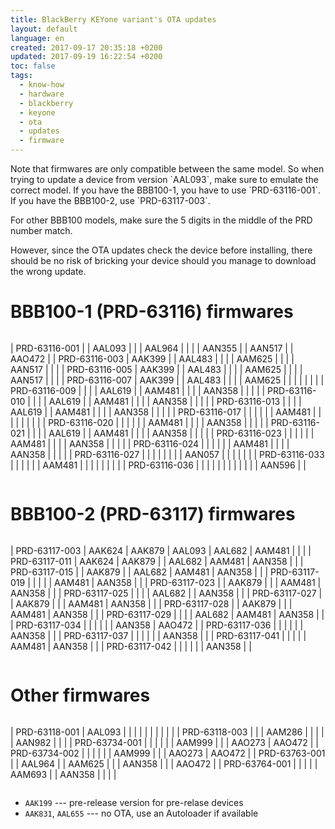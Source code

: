 ```yaml
---
title: BlackBerry KEYone variant's OTA updates
layout: default
language: en
created: 2017-09-17 20:35:18 +0200
updated: 2017-09-19 16:22:54 +0200
toc: false
tags:
  - know-how
  - hardware
  - blackberry
  - keyone
  - ota
  - updates
  - firmware
---
```

<p><div class="noteimportant" markdown="1">
Note that firmwares are only compatible between the same model. So when trying to update a device
from version `AAL093`, make sure to emulate the correct model. If you have the BBB100-1, you have
to use `PRD-63116-001`. If you have the BBB100-2, use `PRD-63117-003`.

For other BBB100 models, make sure the 5 digits in the middle of the PRD number match.

However, since the OTA updates check the device before installing, there should be no risk of
bricking your device should you manage to download the wrong update.
</div></p>


BBB100-1 (PRD-63116) firmwares
==============================

<div style="overflow-x: scroll;" markdown="1">

| PRD-63116-001 |        | AAL093 |        |        | AAL964 |        |        |        | AAN355 |        | AAN517 |        | AAO472 |
| PRD-63116-003 | AAK399 |        | AAL483 |        |        |        | AAM625 |        |        |        | AAN517 |        |        |
| PRD-63116-005 | AAK399 |        | AAL483 |        |        |        | AAM625 |        |        |        | AAN517 |        |        |
| PRD-63116-007 | AAK399 |        | AAL483 |        |        |        | AAM625 |        |        |        |        |        |        |
| PRD-63116-009 |        |        |        | AAL619 |        | AAM481 |        |        |        | AAN358 |        |        |        |
| PRD-63116-010 |        |        |        | AAL619 |        | AAM481 |        |        |        | AAN358 |        |        |        |
| PRD-63116-013 |        |        |        | AAL619 |        | AAM481 |        |        |        | AAN358 |        |        |        |
| PRD-63116-017 |        |        |        |        |        | AAM481 |        |        |        |        |        |        |        |
| PRD-63116-020 |        |        |        |        |        | AAM481 |        |        |        | AAN358 |        |        |        |
| PRD-63116-021 |        |        |        | AAL619 |        | AAM481 |        |        |        | AAN358 |        |        |        |
| PRD-63116-023 |        |        |        |        |        | AAM481 |        |        |        | AAN358 |        |        |        |
| PRD-63116-024 |        |        |        |        |        | AAM481 |        |        |        | AAN358 |        |        |        |
| PRD-63116-027 |        |        |        |        |        |        |        | AAN057 |        |        |        |        |        |
| PRD-63116-033 |        |        |        |        |        | AAM481 |        |        |        |        |        |        |        |
| PRD-63116-036 |        |        |        |        |        |        |        |        |        |        |        | AAN596 |        |

</div>

BBB100-2 (PRD-63117) firmwares
==============================

<div style="overflow-x: scroll;" markdown="1">

| PRD-63117-003 | AAK624 | AAK879 | AAL093 | AAL682 | AAM481 |        |        |
| PRD-63117-011 | AAK624 | AAK879 |        | AAL682 | AAM481 | AAN358 |        |
| PRD-63117-015 |        | AAK879 |        | AAL682 | AAM481 | AAN358 |        |
| PRD-63117-019 |        |        |        |        | AAM481 | AAN358 |        |
| PRD-63117-023 |        | AAK879 |        |        | AAM481 | AAN358 |        |
| PRD-63117-025 |        |        |        | AAL682 |        | AAN358 |        |
| PRD-63117-027 |        | AAK879 |        |        | AAM481 | AAN358 |        |
| PRD-63117-028 |        | AAK879 |        |        | AAM481 | AAN358 |        |
| PRD-63117-029 |        |        |        | AAL682 | AAM481 | AAN358 |        |
| PRD-63117-034 |        |        |        |        |        | AAN358 | AAO472 |
| PRD-63117-036 |        |        |        |        |        | AAN358 |        |
| PRD-63117-037 |        |        |        |        |        | AAN358 |        |
| PRD-63117-041 |        |        |        |        | AAM481 | AAN358 |        |
| PRD-63117-042 |        |        |        |        |        | AAN358 |        |

</div>


Other firmwares
===============

<div style="overflow-x: scroll;" markdown="1">

| PRD-63118-001 | AAL093 |        |        |        |        |        |        |        |        |        |
| PRD-63118-003 |        |        | AAM286 |        |        |        |        | AAN982 |        |        |
| PRD-63734-001 |        |        |        |        |        | AAM999 |        |        | AAO273 | AAO472 |
| PRD-63734-002 |        |        |        |        |        | AAM999 |        |        | AAO273 | AAO472 |
| PRD-63763-001 |        | AAL964 |        | AAM625 |        |        | AAN358 |        |        | AAO472 |
| PRD-63764-001 |        |        |        |        | AAM693 |        | AAN358 |        |        |        |

</div>

* `AAK199` --- pre-release version for pre-relase devices
* `AAK831`, `AAL655` --- no OTA, use an Autoloader if available
